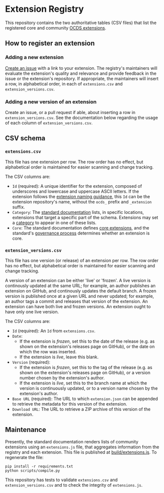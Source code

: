 # Extension Registry

This repository contains the two authoritative tables (CSV files) that list the registered core and community [OCDS extensions](http://standard.open-contracting.org/latest/en/extensions/).

## How to register an extension

### Adding a new extension

[Create an issue](https://github.com/open-contracting/extension_registry/issues/new) with a link to your extension. The registry's maintainers will evaluate the extension's quality and relevance and provide feedback in the issue or the extension's repository. If appropriate, the maintainers will insert a row, in alphabetical order, in each of `extensions.csv` and `extension_versions.csv`.

### Adding a new version of an extension

Create an issue, or a pull request if able, about inserting a row in `extension_versions.csv`. See the documentation below regarding the usage of each column of `extension_versions.csv`.

## CSV schema

### `extensions.csv`

This file has one extension per row. The row order has no effect, but alphabetical order is maintained for easier scanning and change tracking.

The CSV columns are:

* `Id` (required): A unique identifier for the extension, composed of underscores and lowercase and uppercase ASCII letters. If the extension follows the [extension naming guidance](https://github.com/open-contracting/standard_extension_template#naming-extension-repositories), this `Id` can be the extension repository's name, without the `ocds_` prefix and `_extension` suffix.
*  `Category`: The [standard documentation](http://standard.open-contracting.org/) lists, in specific locations, extensions that target a specific part of the schema. Extensions may set a [category](/schema/extensions-schema.json) to appear in one of these lists.
*  `Core`: The standard documentation defines [core extensions](http://standard.open-contracting.org/latest/en/extensions/), and the standard's [governance process](http://standard.open-contracting.org/latest/en/support/governance/) determines whether an extension is core.

### `extension_versions.csv`

This file has one version (or release) of an extension per row. The row order has no effect, but alphabetical order is maintained for easier scanning and change tracking.

A version of an extension can be either 'live' or 'frozen'. A live version is continously updated at the same URL; for example, an author publishes an extension on GitHub, and continously updates the default branch. A frozen version is published once at a given URL and never updated; for example, an author tags a commit and releases that version of the extension. An extension can have both live and frozen versions. An extension ought to have only one live version.

The CSV columns are:

* `Id` (required): An `Id` from `extensions.csv`.
* `Date`:
  * If the extension is *frozen*, set this to the date of the release (e.g. as shown on the extension's releases page on GitHub), or the date on which the row was inserted.
  * If the extension is *live*, leave this blank.
* `Version` (required):
  * If the extension is *frozen*, set this to the tag of the release (e.g. as shown on the extension's releases page on GitHub), or a version number chosen by the extension's author.
  * If the extension is *live*, set this to the branch name at which the version is continuously updated, or to a version name chosen by the extension's author.
* `Base URL` (required): The URL to which `extension.json` can be appended to retrieve the metadata for this version of the extension.
* `Download URL`: The URL to retrieve a ZIP archive of this version of the extension.

## Maintenance

Presently, the standard documentation renders lists of community extensions using an `extensions.js` file, that aggregates information from the registry and each extension. This file is published at [build/extensions.js](/build/extensions.js). To regenerate the file:

    pip install -r requirements.txt
    python scripts/compile.py

This repository has tests to validate `extensions.csv` and `extension_versions.csv` and to check the integrity of `extensions.js`.

